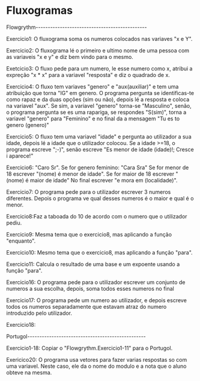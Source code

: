 # Fluxogramas
Flowgrythm----------------------------------------------

Exercicio1: O fluxograma soma os numeros colocados nas variaves "x e Y".

Exercicio2: O fluxograma lé o primeiro e ultimo nome de uma pessoa com as variaveis "x e y" e diz bem vindo para o mesmo.

Exetcicio3: O fluxo pede para um numero, le esse numero como x, atribui a expreção "x * x" para a variavel "resposta" e diz o quadrado de x.

Exercicio4: O fluxo tem variaves "genero" e "aux(auxiliar)" e tem uma atribuição que torna "IG" em genero. O programa pergunta se identificas-te como rapaz e da duas opções (sim ou não), depois lé a resposta e coloca na variavel "aux".
Se sim, a variavel "genero" torna-se "Masculino", senão, o programa pergunta se es uma rapariga, se respondes "S(sim)", torna a variavel "genero" para "Feminino" e no final da a mensagem "Tu es to genero (genero)"

Exercicio5: O fluxo tem uma variavel "idade" e pergunta ao utilizador a sua idade, depois lé a idade que o utilizador colocou.
Se a idade >=18, o programa escreve ";-)", senão escreve "Es menor de idade (idade)!; Cresce i aparece!"

Exercicio6: "Caro Sr". Se for genero feminino: "Cara Sra"
Se for menor de 18 escrever "(nome) é menor de idade". Se for maior de 18 escrever "(nome) é maior de idade"
No final escrever "e mora em (localidade)".

Exercicio7: O programa pede para o utilizador escrever 3 numeros diferentes. Depois o programa ve qual desses numeros é o maior e qual é o menor.

Exercicio8:Faz a taboada do 10 de acordo com o numero que o utilizador pediu.

Exercicio9: Mesma tema que o exercicio8, mas aplicando a função "enquanto".

Exercicio10: Mesmo tema que o exercicio8, mas aplicando a função "para".

Exercicio11: Calcula o resultado de uma base e um expoente usando a função "para".

Exercicio16: O programa pede para o utilizador escrever um conjunto de numeros a sua escolha, depois, soma todos esses numeros no final

Exercicio17: O programa pede um numero ao utilizador, e depois escreve todos os numeros separadamente que estavam atraz do numero introduzido pelo utilizador.

Exercicio18:

Portugol-------------------------------------------------

Exercicio1-18: Copiar o "Flowgrythm.Exercicio1-11" para o Portugol.

Exericico20: O programa usa vetores para fazer varias respostas so com uma variavel. Neste caso, ele da o nome do modulo e a nota que o aluno obteve na mesma.

